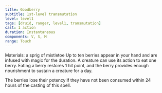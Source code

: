 ```yaml
---
title: Goodberry
subtitle: 1st-level transmutation
level: level1
tags: [druid, ranger, level1, transmutation]
cast: 1 action
duration: Instantaneous
components: V, S, M
range: Touch
---
```

Materials: a sprig of mistletoe
Up to ten berries appear in your hand and are infused with magic for the duration. A creature can use its action to eat one berry. Eating a berry restores 1 hit point, and the berry provides enough nourishment to sustain a creature for a day.

The berries lose their potency if they have not been consumed within 24 hours of the casting of this spell.